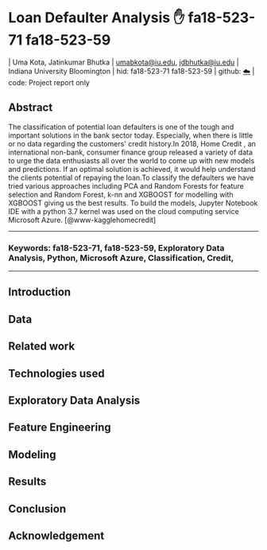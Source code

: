 # Loan Defaulter Analysis :hand: fa18-523-71 fa18-523-59

| Uma Kota, Jatinkumar Bhutka
| umabkota@iu.edu, jdbhutka@iu.edu
| Indiana University Bloomington
| hid: fa18-523-71 fa18-523-59
| github: [:cloud:](https://github.com/cloudmesh-community/fa18-523-71/edit/master/project-report/report.md)
| code: Project report only


## Abstract

The classification of potential loan defaulters is one of the tough and important solutions in the bank sector today. Especially, when there is little or no data regarding the customers\' credit history.In 2018, Home Credit , an international non-bank, consumer finance group released a variety of data to urge the data enthusiasts all over the world to come up with new models and predictions. If an optimal solution is achieved, it would help understand the clients potential of repaying the loan.To classify the defaulters we have tried various approaches including PCA and Random Forests for feature selection and Random Forest, k-nn and XGBOOST for modelling with XGBOOST giving us the best results. To build the models, Jupyter Notebook IDE with a python 3.7 kernel was used on the  cloud computing service Microsoft Azure. [@www-kagglehomecredit]


---

### Keywords: fa18-523-71, fa18-523-59, Exploratory Data Analysis, Python, Microsoft Azure, Classification, Credit, 


---

## Introduction




## Data 


## Related work 


## Technologies used




## Exploratory Data Analysis 

## Feature Engineering

## Modeling

## Results


## Conclusion


## Acknowledgement

